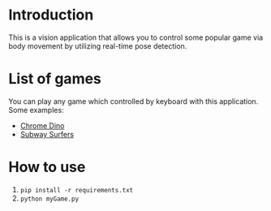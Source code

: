 # Introduction
This is a vision application that allows you to control some popular game via body movement by utilizing real-time pose detection.

# List of games
You can play any game which controlled by keyboard with this application. Some examples:

- [Chrome Dino](chromedino.com)
- [Subway Surfers](https://poki.com/en/g/subway-surfers)

# How to use
1. ```pip install -r requirements.txt```
2. ```python myGame.py```